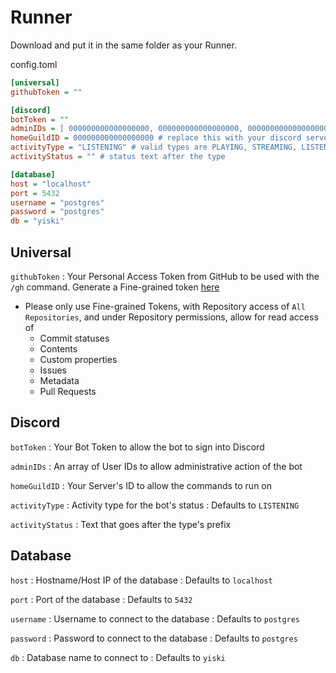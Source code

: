 # Runner

Download <resource src="config.toml"/> and put it in the same folder as your Runner.

config.toml
```Ini
[universal]
githubToken = ""

[discord]
botToken = ""
adminIDs = [ 000000000000000000, 000000000000000000, 000000000000000000 ] # replace this with whoever you want to be able to use administrative commands w/ the bot
homeGuildID = 000000000000000000 # replace this with your discord server's ID
activityType = "LISTENING" # valid types are PLAYING, STREAMING, LISTENING, WATCHING, CUSTOM_STATUS and COMPETING
activityStatus = "" # status text after the type

[database]
host = "localhost"
port = 5432
username = "postgres"
password = "postgres"
db = "yiski"
```

## Universal
`githubToken` 
: Your Personal Access Token from GitHub to be used with the `/gh` command. Generate a Fine-grained token [here](https://github.com/settings/tokens?type=beta)
   - Please only use Fine-grained Tokens, with Repository access of `All Repositories`, and under Repository permissions, allow for read access of
      - Commit statuses
      - Contents
      - Custom properties
      - Issues
      - Metadata
      - Pull Requests

## Discord
`botToken`
: Your Bot Token to allow the bot to sign into Discord

`adminIDs`
: An array of User IDs to allow administrative action of the bot

`homeGuildID`
: Your Server's ID to allow the commands to run on

`activityType`
: Activity type for the bot's status
: Defaults to `LISTENING`

`activityStatus`
: Text that goes after the type's prefix

## Database
`host`
: Hostname/Host IP of the database
: Defaults to `localhost`

`port`
: Port of the database
: Defaults to `5432`

`username`
: Username to connect to the database
: Defaults to `postgres`

`password`
: Password to connect to the database
: Defaults to `postgres`

`db`
: Database name to connect to
: Defaults to `yiski`

